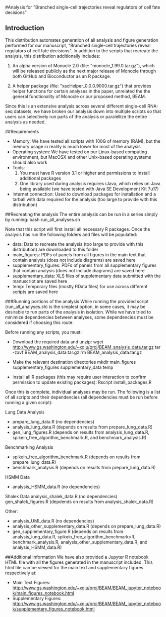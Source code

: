 #Analysis for "Branched single-cell trajectories reveal regulators of cell fate decisions"

## Introduction
This distribution automates generation of all analysis and figure generation performed for our manuscript, "Branched single-cell trajectories reveal regulators of cell fate decisions". In addition to the scripts that recreate the analysis, this distribution additionally includes:

1. An alpha version of Monocle 2.0 (file: "monocle_1.99.0.tar.gz"), which will be released publicly as the next major release of Monocle through both GitHub and Bioconductor as an R package.

2. A helper package (file: "xacHelper_0.0.0.9000.tar.gz") that provides helper functions for certain analyses in the paper, unrelated the the general functionality of Monocle or our proposed method, BEAM.

Since this is an extensive analysis across several different single-cell RNA-seq datasets, we have broken our analysis down into multiple scripts so that users can selectively run parts of the analysis or paralellize the entire analysis as needed.

##Requirements
- Memory: We have tested all scripts with 100G of memory (RAM), but the memory usage in reality is much lower for most of the analysis
- Operating system: We have tested on our Linux-based computing environment, but MacOSX and other Unix-based operating systems should also work
- Tools: 
	1. You must have R version 3.1 or higher and permissions to install additional packages
	2. One library used during analysis requires rJava, which relies on Java being available (we have tested with Java SE Development Kit 7u17)
- Internet connection: Used to download packages for installation and a tarball with data required for the analysis (too large to provide with this distribution)

##Recreating the analysis
The entire analysis can be run in a series simply by running:
bash run_all_analyses.sh

Note that this script will first install all necessary R packages. Once the analysis has run the following folders and files will be populated:
- data: Data to recreate the analysis (too large to provide with this distribution) are downloaded to this folder
- main_figures: PDFs of panels from all figures in the main text that contain analysis (does not include diagrams) are saved here
- supplementary_figures: PDFs of panels from all supplementary figures that contain analysis (does not include diagrams) are saved here
- supplementary_data: XLS files of supplementary data submitted with the manuscript are saved here
- temp: Temporary files (mostly RData files) for use across different scripts are saved here

###Running portions of the analysis
While running the provided script (run_all_analyses.sh) is the simplest option, in some cases, it may be desirable to run parts of the analysis in isolation. While we have tried to minimize dependencies between analyses, some dependencies must be considered if choosing this route.

Before running any scripts, you must:
- Download the required data and unzip:
wget http://www.gs.washington.edu/~xqiu/proj/BEAM_analysis_data.tar.gz
tar -zxvf BEAM_analysis_data.tar.gz
rm BEAM_analysis_data.tar.gz

- Make the relevant destination directories
mkdir main_figures supplementary_figures supplementary_data temp

- Install all R packages (this may require user interaction to confirm permission to update existing packages):
Rscript install_packages.R


Once this is complete, individual analyses may be run. The following is a list of all scripts and their dependencies (all dependencies must be run before running a given script):

Lung Data Analysis
- prepare_lung_data.R (no dependencies)
- analysis_lung_data.R (depends on results from prepare_lung_data.R)
- gen_lung_figures.R (depends on results from analysis_lung_data.R, spikein_free_algorithm_benchmark.R, and benchmark_analysis.R)

Benchmarking Analysis
- spikein_free_algorithm_benchmark.R (depends on results from prepare_lung_data.R)
- benchmark_analysis.R (depends on results from prepare_lung_data.R)

HSMM Data
- analysis_HSMM_data.R (no dependencies)

Shalek Data
analysis_shalek_data.R (no dependencies)
gen_shalek_figures.R (depdends on results from analysis_shalek_data.R)

Other:
- analysis_UMI_data.R (no dependencies)
- analysis_other_supplementary_data.R (depends on prepare_lung_data.R)  
- gen_supplementary_figure.R (depends on results from analysis_lung_data.R, spikein_free_algorithm_benchmark>R, benchmark_analysis.R, analysis_other_supplementary_data.R, and analysis_HSMM_data.R)

##Additional Information 
We have also provided a Jupyter R notebook HTML file with all the figures generated in the manuscript included. This html file can be viewed for the main text and supplementary figures respectively at: 
- Main Text Figures: http://www.gs.washington.edu/~xqiu/proj/BEAM/BEAM_jupyter_notebook/main_figures_notebook.html 
- Supplementary Figures: http://www.gs.washington.edu/~xqiu/proj/BEAM/BEAM_jupyter_notebook/supplementary_figures_notebook.html
